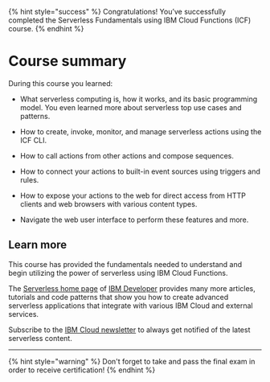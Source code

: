 
{% hint style="success" %}
Congratulations! You’ve successfully completed the Serverless Fundamentals using IBM Cloud Functions (ICF) course.
{% endhint %}

# Course summary

During this course you learned:

* What serverless computing is, how it works, and its basic programming model. You even learned more about serverless top use cases and patterns.

* How to create, invoke, monitor, and manage serverless actions using the ICF CLI.

* How to call actions from other actions and compose sequences.

* How to connect your actions to built-in event sources using triggers and rules.

* How to expose your actions to the web for direct access from HTTP clients and web browsers with various content types.

* Navigate the web user interface to perform these features and more.

## Learn more

This course has provided the fundamentals needed to understand and begin utilizing the power of serverless using IBM Cloud Functions.

The [Serverless home page](https://developer.ibm.com/technologies/serverless/) of [IBM Developer](https://developer.ibm.com/technologies/) provides many more articles, tutorials and code patterns that show you how to create advanced serverless applications that integrate with various IBM Cloud and external services.

Subscribe to the [IBM Cloud newsletter](https://developer.ibm.com/newsletters/cloud/) to always get notified of the latest serverless content.

---

{% hint style="warning" %}
Don't forget to take and pass the final exam in order to receive certification!
{% endhint %}
